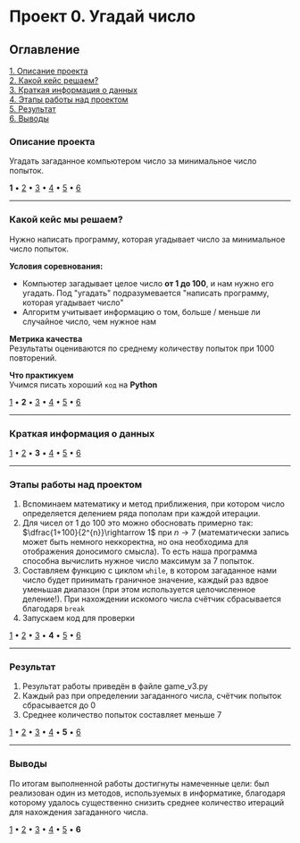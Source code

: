 # Проект 0. Угадай число

## Оглавление
[1. Описание проекта](https://github.com/aslanmamadiev/sf_data_science/tree/main/project_0/README.md#Описание-проекта)  
[2. Какой кейс решаем?](https://github.com/aslanmamadiev/sf_data_science/tree/main/project_0/README.md#Какой-кейс-решаем)  
[3. Краткая информация о данных](https://github.com/aslanmamadiev/sf_data_science/tree/main/project_0/README.md#Краткая-информация-о-данных)  
[4. Этапы работы над проектом](https://github.com/aslanmamadiev/sf_data_science/tree/main/project_0/README.md#Этапы-работы-над-проектом)  
[5. Результат](https://github.com/aslanmamadiev/sf_data_science/tree/main/project_0/README.md#Результат)    
[6. Выводы](https://github.com/aslanmamadiev/sf_data_science/tree/main/project_0/README.md#Выводы)

### Описание проекта  
Угадать загаданное компьютером число за минимальное число попыток.  

**1** • [2](https://github.com/aslanmamadiev/sf_data_science/tree/main/project_0/README.md#Какой-кейс-решаем) • [3](https://github.com/aslanmamadiev/sf_data_science/tree/main/project_0/README.md#Краткая-информация-о-данных) • [4](https://github.com/aslanmamadiev/sf_data_science/tree/main/project_0/README.md#Этапы-работы-над-проектом) • [5](https://github.com/aslanmamadiev/sf_data_science/tree/main/project_0/README.md#Результат) • [6](https://github.com/aslanmamadiev/sf_data_science/tree/main/project_0/README.md#Выводы)

---

### Какой кейс мы решаем?  
Нужно написать программу, которая угадывает число за минимальное число попыток.

**Условия соревнования:**  
- Компьютер загадывает целое число **от 1 до 100**, и нам нужно его угадать. Под "угадать" подразумевается "написать программу, которая угадывает число"
- Алгоритм учитывает информацию о том, больше / меньше ли случайное число, чем нужное нам

**Метрика качества**  
Результаты оцениваются по среднему количеству попыток при 1000 повторений.

**Что практикуем** \
Учимся писать хороший `код` на **Python**  

[1](https://github.com/aslanmamadiev/sf_data_science/tree/main/project_0/README.md#Описание-проекта) • **2** • [3](https://github.com/aslanmamadiev/sf_data_science/tree/main/project_0/README.md#Краткая-информация-о-данных) • [4](https://github.com/aslanmamadiev/sf_data_science/tree/main/project_0/README.md#Этапы-работы-над-проектом) • [5](https://github.com/aslanmamadiev/sf_data_science/tree/main/project_0/README.md#Результат) • [6](https://github.com/aslanmamadiev/sf_data_science/tree/main/project_0/README.md#Выводы)

---

### Краткая информация о данных  
[1](https://github.com/aslanmamadiev/sf_data_science/tree/main/project_0/README.md#Описание-проекта) • [2](https://github.com/aslanmamadiev/sf_data_science/tree/main/project_0/README.md#Какой-кейс-решаем) • **3** • [4](https://github.com/aslanmamadiev/sf_data_science/tree/main/project_0/README.md#Этапы-работы-над-проектом) • [5](https://github.com/aslanmamadiev/sf_data_science/tree/main/project_0/README.md#Результат) • [6](https://github.com/aslanmamadiev/sf_data_science/tree/main/project_0/README.md#Выводы)

---

### Этапы работы над проектом
1. Вспоминаем математику и метод приближения, при котором число определяется делением ряда пополам при каждой итерации.
2. Для чисел от 1 до 100 это можно обосновать примерно так: $\dfrac{1+100}{2^{n}}\rightarrow 1$ при $n\rightarrow 7$ (математически запись может быть немного неккоректна, но она необходима для отображения доносимого смысла). То есть наша программа способна вычислить нужное число максимум за 7 попыток.
3. Составляем функцию с циклом `while`, в котором загаданное нами число будет принимать граничное значение, каждый раз вдвое уменьшая диапазон (при этом используется целочисленное деление!).
При нахождении искомого числа счётчик сбрасывается благодаря `break`
4. Запускаем код для проверки

[1](https://github.com/aslanmamadiev/sf_data_science/tree/main/project_0/README.md#Описание-проекта) • [2](https://github.com/aslanmamadiev/sf_data_science/tree/main/project_0/README.md#Какой-кейс-решаем) • [3](https://github.com/aslanmamadiev/sf_data_science/tree/main/project_0/README.md#Краткая-информация-о-данных) • **4** • [5](https://github.com/aslanmamadiev/sf_data_science/tree/main/project_0/README.md#Результат) • [6](https://github.com/aslanmamadiev/sf_data_science/tree/main/project_0/README.md#Выводы)

---

### Результат
1. Результат работы приведён в файле game_v3.py
2. Каждый раз при определении загаданного числа, счётчик попыток сбрасывается до 0
3. Среднее количество попыток составляет меньше 7  

[1](https://github.com/aslanmamadiev/sf_data_science/tree/main/project_0/README.md#Описание-проекта) • [2](https://github.com/aslanmamadiev/sf_data_science/tree/main/project_0/README.md#Какой-кейс-решаем) • [3](https://github.com/aslanmamadiev/sf_data_science/tree/main/project_0/README.md#Краткая-информация-о-данных) • [4](https://github.com/aslanmamadiev/sf_data_science/tree/main/project_0/README.md#Этапы-работы-над-проектом) • **5** • [6](https://github.com/aslanmamadiev/sf_data_science/tree/main/project_0/README.md#Выводы)

---

### Выводы
По итогам выполненной работы достигнуты намеченные цели: был реализован один из методов, используемых в информатике, благодаря которому удалось существенно снизить среднее количество итераций для нахождения загаданного числа.  

[1](https://github.com/aslanmamadiev/sf_data_science/tree/main/project_0/README.md#Описание-проекта) • [2](https://github.com/aslanmamadiev/sf_data_science/tree/main/project_0/README.md#Какой-кейс-решаем) • [3](https://github.com/aslanmamadiev/sf_data_science/tree/main/project_0/README.md#Краткая-информация-о-данных) • [4](https://github.com/aslanmamadiev/sf_data_science/tree/main/project_0/README.md#Этапы-работы-над-проектом) • [5](https://github.com/aslanmamadiev/sf_data_science/tree/main/project_0/README.md#Результат) • **6**
